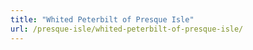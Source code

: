 ```yaml
---
title: "Whited Peterbilt of Presque Isle"
url: /presque-isle/whited-peterbilt-of-presque-isle/
---
```

